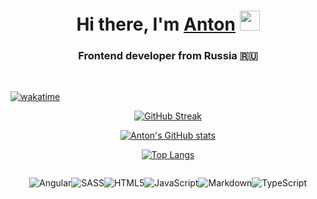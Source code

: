 <!--  ### Hi, I am Anton Grebnev 👋👨🏻

**ABBGamer/ABBGamer** is a ✨ _special_ ✨ repository because its `README.md` (this file) appears on your GitHub profile.

Here are some ideas to get you started:

- 🔭 I’m currently working on ...
- 👯 I’m looking to collaborate on ...
- 🤔 I’m looking for help with ...
- 💬 Ask me about ...
- 📫 How to reach me: ...
- 😄 Pronouns: ...
- ⚡ Fun fact: ...
  -->

<h1 align="center">Hi there, I'm <a href="https://daniilshat.ru/" target="_blank">Anton</a> 
<img src="https://github.com/blackcater/blackcater/raw/main/images/Hi.gif" height="32"/></h1>
<h3 align="center">Frontend developer from Russia 🇷🇺</h3>

<br>

[![wakatime](https://wakatime.com/badge/user/c7a74c47-746e-446e-a2ba-94bee4109113.svg)](https://wakatime.com/@c7a74c47-746e-446e-a2ba-94bee4109113)

<!-- Connect with me:
Languages:
Tools: -->

<!-- [![ABBGamer StackOverflow](https://github-readme-stackoverflow.vercel.app/?userID=21069907&layout=compact&theme=dark)](https://stackoverflow.com/users/21069907/abbgamer) -->

<!-- ![](https://komarev.com/ghpvc/?username=ABBGamer) -->

<!-- - 🌱 I’m currently learning python, backend -->

<div align="center">

[![GitHub Streak](https://streak-stats.demolab.com?user=ABBGamer&theme=great-gatsby&hide_border=true&border_radius=5&date_format=j%20M%5B%20Y%5D&mode=weekly&card_width=1000&background=22272E)](https://git.io/streak-stats)

[![Anton's GitHub stats](https://github-readme-stats.vercel.app/api?username=ABBGAmer&bg_color=22272E&title_color=FEA626&text_color=FED85B&hide_border=true&card_width=1000)](https://github.com/anuraghazra/github-readme-stats)

[![Top Langs](https://github-readme-stats.vercel.app/api/top-langs/?username=anuraghazra&bg_color=22272E&title_color=FEA626&text_color=FED85B&hide_border=true&card_width=1000)](https://github.com/anuraghazra/github-readme-stats)

</div>

<div  style="display:flex; justify-content: center">

![Angular](https://img.shields.io/badge/angular-%23DD0031.svg?style=for-the-badge&logo=angular&logoColor=white)

![SASS](https://img.shields.io/badge/SASS-hotpink.svg?style=for-the-badge&logo=SASS&logoColor=white)

<!-- ![IntelliJ IDEA](https://img.shields.io/badge/IntelliJIDEA-000000.svg?style=for-the-badge&logo=intellij-idea&logoColor=white)

![Visual Studio Code](https://img.shields.io/badge/Visual%20Studio%20Code-0078d7.svg?style=for-the-badge&logo=visual-studio-code&logoColor=white)

![Visual Studio](https://img.shields.io/badge/Visual%20Studio-5C2D91.svg?style=for-the-badge&logo=visual-studio&logoColor=white) -->

![HTML5](https://img.shields.io/badge/html5-%23E34F26.svg?style=for-the-badge&logo=html5&logoColor=white)

![JavaScript](https://img.shields.io/badge/javascript-%23323330.svg?style=for-the-badge&logo=javascript&logoColor=%23F7DF1E)

![Markdown](https://img.shields.io/badge/markdown-%23000000.svg?style=for-the-badge&logo=markdown&logoColor=white)

![TypeScript](https://img.shields.io/badge/typescript-%23007ACC.svg?style=for-the-badge&logo=typescript&logoColor=white)

</div>

